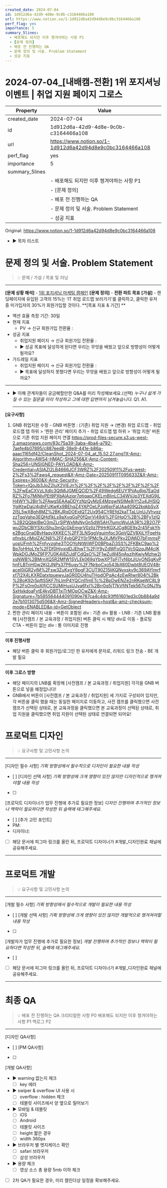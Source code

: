 ```yaml
---
created_date: 2024-07-04
id: 1d912d6a-42d9-4d8e-9c0b-c3164466a108
url: https://www.notion.so/1-1d912d6a42d94d8e9c0bc3164466a108
perf_flag: yes
importance: 5
summary_5lines:
  - 배포해도 되지만 이후 챙겨야하는 사항 P1
  - [문제 정의]
  - 배포 전 진행하는 QA
  - 문제 정의 및 서술. Problem Statement
  - 성공 지표
---
```


# 2024-07-04_[내배캠-전환] 1위 포지셔닝 이벤트 | 취업 지원 페이지 그로스

| Property | Value |
| --- | --- |
| created_date | 2024-07-04 |
| id | 1d912d6a-42d9-4d8e-9c0b-c3164466a108 |
| url | https://www.notion.so/1-1d912d6a42d94d8e9c0bc3164466a108 |
| perf_flag | yes |
| importance | 5 |
| summary_5lines | |
|  | - 배포해도 되지만 이후 챙겨야하는 사항 P1 |
|  | - [문제 정의] |
|  | - 배포 전 진행하는 QA |
|  | - 문제 정의 및 서술. Problem Statement |
|  | - 성공 지표 |

Original: https://www.notion.so/1-1d912d6a42d94d8e9c0bc3164466a108

- ▶ 목차 리스트

#  문제 정의 및 서술. Problem Statement
> 💡 문제 / 가설 / 목표 및 러닝

  ---
  **[문제 상황 해석]**
    - [1위 포지셔닝 마케팅 캠페인](/35c5fa8ea71f45e89f5bef6127b4d076)
  **[문제 정의]**
    - **전환 파트 목표**
  **[가설]**
    - 랜딩페이지에 유입된 고객의 15%는 ‘IT 취업 로드맵  보러가기’를 클릭하고, 
클릭한 유저 중 미가입자의 30%가 회원가입할 것이다. 
  **[목표 지표 & 기간] **
  - 액션 효율 측정 기간: 30일
  - 현재 지표
    - PV → 신규 회원가입 전환율 : 
  - 성공 지표
    - 취업지원 페이지 → 신규 회원가입 전환율 : 
    - ▶ 성공 목표에 달성하게 된다면 우리는 무엇을 배웠고 앞으로 방향성이 어떻게 될까요?
  - 가드레일 지표
    - 취업지원 페이지 → 신규 회원가입 전환율 : 
    - ▶ 목표에 달성하지 못했다면 우리는 무엇을 배웠고 앞으로 방향성이 어떻게 될까요?

  ---
  - ▶ 이해 관계자들이 궁금해할만한 Q&A를 미리 작성해보세요.(선택)
    *누구나 쉽게 가질 수 있는 질문을 미리 작성하고 그에 대한 답변까지 남겨놓습니다.*
    Q1.
    A1.

    ---
  **[요구사항]**
  1. GNB 취업지원 수정
    - GNB 버튼명 : (기존) 취업 지원 → (변경) 취업 로드맵
    - 취업 로드맵 탭 하위 > ‘찐한 관리’ 페이지 추가
    - 취업 로드맵 탭 하위 > ‘취업 지원’ 버튼으로 기존 취업 지원 페이지 연결
    https://prod-files-secure.s3.us-west-2.amazonaws.com/83c75a39-3aba-4ba4-a792-7aefe4b07895/c887eed8-38e9-441e-b86a-aaac1165df42/CleanShot_2024-07-04_at_15.52.27.png?X-Amz-Algorithm=AWS4-HMAC-SHA256&X-Amz-Content-Sha256=UNSIGNED-PAYLOAD&X-Amz-Credential=ASIAZI2LB4666JCF3WRZ%2F20250911%2Fus-west-2%2Fs3%2Faws4_request&X-Amz-Date=20250911T095633Z&X-Amz-Expires=3600&X-Amz-Security-Token=IQoJb3JpZ2luX2VjEJn%2F%2F%2F%2F%2F%2F%2F%2F%2F%2FwEaCXVzLXdlc3QtMiJGMEQCID%2F49Wedg6EUY1PiiAu6jq7EaOdRZ%2Fo7MiNlvPEt9PXbAiAziqr7qtjqapCKELmBljnLC34WVJp3YEXdG9jLH4WY%2Bir%2FAwgSEAAaDDYzNzQyMzE4MzgwNSIMe8jYtZu4JHSlQYgiKtwDaU4jdhFUKwKx9BEhqZ4YAPOeLPJql6prFaUAa409Q2kqkbSyX2I5L5wXBgh8MZ%2BKJRqDOEjdQT2Ux954CYREfd2kaTTaLUnUJVhvqzzzTqqVahp3EQHd1kLs9aXyqGsP0fQxrVj49dj%2FGHqO%2B%2BFy1zIQ%2B2QQbkIBeO3mZLrSlPWxMsNyGn5dW5AH7lumcWuUA3R%2B2O7Pwu2DbCBIYSXclShu3mQcGkEmgrV0zllz7PtHrKGXJCg8GE9x2r45FskYhe2BgcGna0BvHaqyXKKEC%2FF3LNSggVguimfpc3GpVQZV8XiLYFqeHspfnvbLrlMolZACN8%2FF4ybQP2Y0r1PMc1kJXJMVPky2DjMjD7bFmmsPuopUFmh%2Fnfyyzghe3TOOYoNtWiWFD0BPbaZj3SS%2FKBkC9ap%2Bp7oHHoLYe%2FDf0HiyxidDJEhwT%2FjY9yZdWFoQ07Vc5QzqJM4clKWpkDGJMoZ9FP7U0K4j8ZiJdFCdQsO%2F1wZuW45nAszlhKwiyMzhw2ixsNWB%2BMrnXQ5R2MfW1SVLEk069qYbwXPTpFiTvf4btJiUyONSgKvPhnFLBTnHGw2Kj2JNPs37P6ugv%2F7NrboCxo543bX60Dwbt8UEOV48racel0iGR2yIM%2Fsw3ZuKxgY6pgF3CUT90Z15liKQNvxskv9c369AYlmrfxf7l2X4LKXRDatxtpuewvJaGR0DU4huTHodOPqAc4zEwRIwr804l%2Bk%2BoK92r5pftS5KF7hLImP4YQCnll1mETc%2BpDwENZe2nRKqeWC8L9P%2FsOm0oXIfjCCSUMiHusUJva6fxI%2Brr0q5jT7kVfiNTek567Ic0NJ1fsSxHxkdoaFvtE4kyDBT1xiTrMOpOCwZ&X-Amz-Signature=7b585564444091090e787ca4c4dc93ff61601ed3c0b884a9d2e7b1013075d506&X-Amz-SignedHeaders=host&x-amz-checksum-mode=ENABLED&x-id=GetObject
  1. 찐한 관리 페이지 내용
    - 버튼이 포함된 div : 기존 div 활용
    - LNB : 기존 LNB 활용해 [사전캠프 / 본 교육과정 / 취업지원] 버튼 클릭 시 해당 div로 이동
    - 플로팅 CTA
    - 버튼이 없는 div : 통 이미지로 진행

  ---
  **이후 진행사항**
  - 해당 버튼 클릭 후 회원가입/로그인 한 유저에게 문자로, 리워드 링크 전송 - BE 개발 필요

  ---
  **이후 그로스 방향**
  - 해당 페이지의 LNB를 확장해 [사전캠프 / 본 교육과정 / 취업지원] 각각을 GNB 버튼으로 넣을 예정입니다!
  - GNB에서 버튼이 [사전캠프 / 본 교육과정 / 취업지원] 세 가지로 구성되어 있지만, 
각 버튼을 클릭 했을 때는 동일한 페이지로 이동하고, 
사전 캠프를 클릭했으면 사전 캠프가 선택된 상태로, 
본 교육과정을 클릭했으면 본 교육과정이 선택된 상태로, 
취업 지원을 클릭했으면 취업 지원이 선택된 상태로 연결되면 되어요! 

#  프로덕트 디자인
> 💡 요구사항 및 고민사항 논의

  ---
  [디자인 필수 사항]
  *기획 방향성에서 필수적으로 디자인이 필요한 내용 작성*
  - [ ] 
  [디자인 선택 사항]
  *기획 방향성에 크게 영향이 있진 않지만 디자인적으로 챙겨져야할 내용 작성*
  - [ ] 
  [프로덕트 디자이너가 업무 진행에 추가로 필요한 정보]
  *디자인 진행하며 추가적인 정보나 맥락이 필요하다면 작성한 뒤 슬랙에 태그해주세요.*
  - [ ] 
  [추가 고민 포인트]
  - PM:
  - 디자이너: 
  - [ ] 해당 문서에 피그마 링크를 올린 뒤, 프로덕트 디자이너가 #개발_디자인완료 채널에 공유해주세요.

---

#  프로덕트 개발
> 💡 요구사항 및 고민사항 논의

  ---
  [개발 필수 사항]
  *기획 방향성에서 필수적으로 개발이 필요한 내용 작성*
  - [ ] 
  [개발 선택 사항]
  *기획 방향성에 크게 영향이 있진 않지만 개발적으로 챙겨져야할 내용 작성*
  - [ ] 
  [개발자가 업무 진행에 추가로 필요한 정보]
  *개발 진행하며 추가적인 정보나 맥락이 필요하다면 작성한 뒤, 슬랙에 태그해주세요.*
  - [ ] 
  - [ ] 해당 문서에 피그마 링크를 올린 뒤, 프로덕트 디자이너가 #개발_디자인완료 채널에 공유해주세요.

---

#  최종 QA
> 💡 배포 전 진행하는 QA
크리티컬한 사항 P0
배포해도 되지만 이후 챙겨야하는 사항 P1
백로그 P2

  ---
  [디자인 QA사항]
  - [ ] 
  [PM QA사항]
  - [ ] 
  [개발 QA사항]
  - ▶ warning 없는지 체크
    - [ ] key 에러
  - ▶ swiper & overflow UI 사용 시 
    - [ ] overflow : hidden 체크 
    - [ ] 테블릿 사이즈에서 양 옆으로 밀어보기 
  - ▶ 모바일 & 테블릿
    - [ ] iOS
    - [ ] Android
    - [ ] 테블릿 사이즈
    - [ ] height 짧은 경우 
    - [ ] width 360px 
  - ▶ 브라우저 별 엣지케이스 확인
    - [ ] safari 브라우저
    - [ ] 삼성 브라우저
  - ▶ 용량 체크
    - [ ] 영상 소스 총 용량 5mb 이하 체크 
  - [ ] 2차 QA가 필요한 경우, 미리 캘린더상 일정을 확보해주세요.
